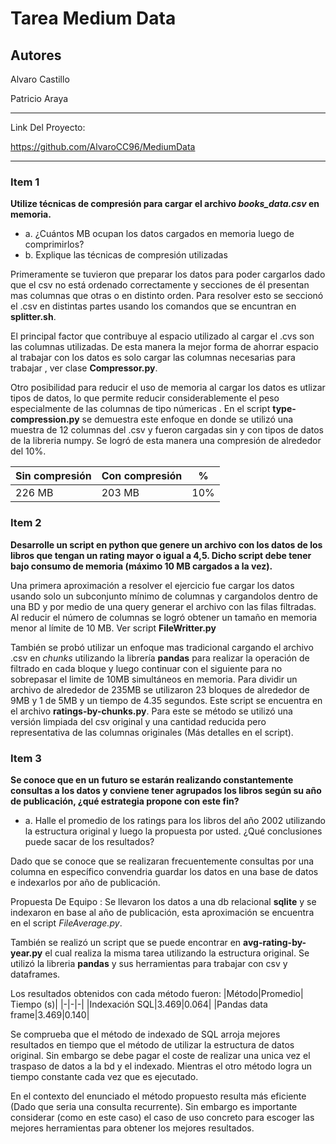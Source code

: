 # Tarea Medium Data
## Autores

Alvaro Castillo

Patricio Araya

---

Link Del Proyecto:

https://github.com/AlvaroCC96/MediumData

---

### Item 1

**Utilize técnicas de compresión para cargar el archivo *books_data.csv* en memoria.**

 - a. ¿Cuántos MB ocupan los datos cargados en memoria luego de comprimirlos?
 - b. Explique las técnicas de compresión utilizadas
  
  Primeramente se tuvieron que preparar los datos para poder cargarlos dado que el csv no está ordenado correctamente y secciones de él presentan mas columnas que otras o en distinto orden. Para resolver esto se seccionó el .csv en distintas partes usando los comandos que se encuntran en **splitter.sh**. 
  
  El principal factor que contribuye al espacio utilizado al cargar el .cvs son las columnas utilizadas. De esta manera la mejor forma de ahorrar espacio al trabajar con los datos es solo cargar las columnas necesarias para trabajar , ver clase **Compressor.py**. 

  Otro posibilidad para reducir el uso de memoria al cargar los datos es utlizar tipos de datos, lo que permite reducir considerablemente el peso especialmente de las columnas de tipo númericas . En el script **type-compression.py** se demuestra este enfoque en donde se utilizó una muestra de 12 columnas del .csv y fueron cargadas sin y con tipos de datos de la libreria numpy. Se logró de esta manera una compresión de alrededor del 10%.

  |Sin compresión|Con compresión| % |
  |-|-|-|
  |226 MB|203 MB| 10%

### Item 2

**Desarrolle un script en python que genere un archivo con los datos de los libros que tengan un rating mayor o igual a 4,5. Dicho script debe tener bajo consumo de memoria (máximo 10 MB cargados a la vez).**

Una primera aproximación a resolver el ejercicio fue cargar los datos usando solo un subconjunto mínimo de columnas y cargandolos dentro de una BD y por medio de una query generar el archivo con las filas filtradas. Al reducir el número de columnas se logró obtener un tamaño en memoria menor al límite de 10 MB. Ver script **FileWritter.py**

También se probó utilizar un enfoque mas tradicional cargando el archivo .csv en *chunks* utilizando la librería **pandas** para realizar la operación de filtrado en cada bloque y luego continuar con el siguiente para no sobrepasar el limite de 10MB simultáneos en memoria. 
Para dividir un archivo de alrededor de 235MB se utilizaron 23 bloques de alrededor de 9MB y 1 de 5MB y un tiempo de 4.35 segundos. Este script se encuentra en el archivo **ratings-by-chunks.py**. Para este se método se utilizó una versión limpiada del csv original y una cantidad reducida pero representativa de las columnas originales (Más detalles en el script).

### Item 3

**Se conoce que en un futuro se estarán realizando constantemente consultas a los datos y conviene tener agrupados los libros según su año de publicación, ¿qué estrategia propone con este fin?**

- a. Halle el promedio de los ratings para los libros del año 2002 utilizando la estructura original y luego la propuesta por usted. ¿Qué conclusiones puede sacar de los resultados?
  
Dado que se conoce que se realizaran frecuentemente consultas por una columna en específico convendria guardar los datos en una base de datos e indexarlos por año de publicación.

Propuesta De Equipo : 
Se llevaron los datos a una db relacional **sqlite** y se indexaron en base al año de publicación, esta aproximación se encuentra en el script *FileAverage.py*.

También se realizó un script que se puede encontrar en **avg-rating-by-year.py** el cual realiza la misma tarea utilizando la estructura original. Se utilizó la libreria **pandas** y sus herramientas para trabajar con csv y dataframes.

Los resultados obtenidos con cada método fueron:
|Método|Promedio| Tiempo (s)|
|-|-|-|
|Indexación SQL|3.469|0.064|
|Pandas data frame|3.469|0.140|

Se comprueba que el método de indexado de SQL arroja mejores resultados en tiempo que el método de utilizar la estructura de datos original. Sin embargo se debe pagar el coste de realizar una unica vez el traspaso de datos a la bd y el indexado. Mientras el otro método logra un tiempo constante cada vez que es ejecutado.

En el contexto del enunciado el método propuesto resulta más eficiente (Dado que seria una consulta recurrente). Sin embargo es importante considerar (como en este caso) el caso de uso concreto para escoger las mejores herramientas para obtener los mejores resultados.
